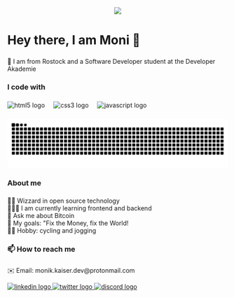 <div align="center">
  <img height="200" src="https://media.licdn.com/dms/image/v2/D4D03AQGbmVjM-ZIwWQ/profile-displayphoto-shrink_200_200/profile-displayphoto-shrink_200_200/0/1713389416026?e=1758153600&v=beta&t=xBHnRkekDsj4YfnFfqm5oB4NxDlG_mIxqqM3CpItbMI"  />
</div>

###

<h1 align="left">Hey there, I am Moni 👋</h1>

###

<p align="left">📌 I am from Rostock and a Software Developer student at the Developer Akademie</p>

###

<h3 align="left">I code with</h3>

###

<div align="left">
  <img src="https://cdn.jsdelivr.net/gh/devicons/devicon/icons/html5/html5-original.svg" height="40" alt="html5 logo"  />
  <img width="12" />
  <img src="https://cdn.jsdelivr.net/gh/devicons/devicon/icons/css3/css3-original.svg" height="40" alt="css3 logo"  />
  <img width="12" />
  <img src="https://cdn.jsdelivr.net/gh/devicons/devicon/icons/javascript/javascript-original.svg" height="40" alt="javascript logo"  />
</div>

###

<img src="https://raw.githubusercontent.com/MoniHRO/MoniHRO/output/snake.svg" alt="Snake animation" />

###

<h3 align="left">About me</h3>

###

<p align="left">🧙‍♂️ Wizzard in open source technology<br>👩🏻‍💻 I am currently learning frontend and backend<br>🧡 Ask me about Bitcoin <br>🎯 My goals: "Fix the Money, fix the World!<br>🚴‍♀️ Hobby: cycling and jogging</p>

###

<h3 align="left">📫 How to reach me</h3>

###
<p align="left">✉️ Email: monik.kaiser.dev@protonmail.com</p>
<div align="left">
  <a href="https://www.linkedin.com/in/monik-kaiser-%F0%9F%9A%B4%F0%9F%8F%BC%E2%80%8D%E2%99%80%EF%B8%8F-654503303" target="_blank">
    <img src="https://raw.githubusercontent.com/maurodesouza/profile-readme-generator/master/src/assets/icons/social/linkedin/default.svg" width="52" height="40" alt="linkedin logo"  />
  </a>
  <a href="https://x.com/Littlestar8686" target="_blank">
    <img src="https://raw.githubusercontent.com/maurodesouza/profile-readme-generator/master/src/assets/icons/social/twitter/default.svg" width="52" height="40" alt="twitter logo"  />
  </a>
  <a href="moni093525" target="_blank">
    <img src="https://raw.githubusercontent.com/maurodesouza/profile-readme-generator/master/src/assets/icons/social/discord/default.svg" width="52" height="40" alt="discord logo"  />
  </a>
</div>

###
